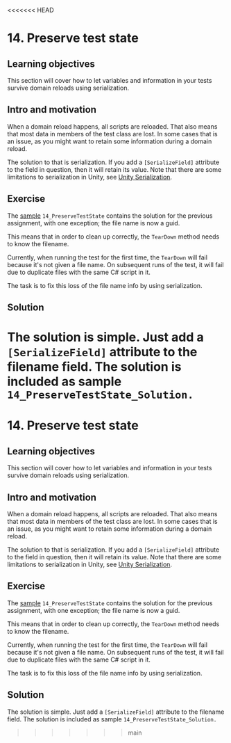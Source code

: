 <<<<<<< HEAD
# 14\. Preserve test state

## Learning objectives

This section will cover how to let variables and information in your tests survive domain reloads using serialization.

## Intro and motivation

When a domain reload happens, all scripts are reloaded. That also means that most data in members of the test class are lost. In some cases that is an issue, as you might want to retain some information during a domain reload.  
  
The solution to that is serialization. If you add a `[SerializeField]` attribute to the field in question, then it will retain its value. Note that there are some limitations to serialization in Unity, see [Unity Serialization](https://docs.unity3d.com/Manual/script-Serialization.html).

## Exercise

The [sample](./welcome.md#import-samples) `14_PreserveTestState` contains the solution for the previous assignment, with one exception; the file name is now a guid.  
  
This means that in order to clean up correctly, the `TearDown` method needs to know the filename.  
  
Currently, when running the test for the first time, the `TearDown` will fail because it's not given a file name. On subsequent runs of the test, it will fail due to duplicate files with the same C# script in it.  
  
The task is to fix this loss of the file name info by using serialization.

## Solution

The solution is simple. Just add a `[SerializeField]` attribute to the filename field. The solution is included as sample `14_PreserveTestState_Solution.`
=======
# 14\. Preserve test state

## Learning objectives

This section will cover how to let variables and information in your tests survive domain reloads using serialization.

## Intro and motivation

When a domain reload happens, all scripts are reloaded. That also means that most data in members of the test class are lost. In some cases that is an issue, as you might want to retain some information during a domain reload.  
  
The solution to that is serialization. If you add a `[SerializeField]` attribute to the field in question, then it will retain its value. Note that there are some limitations to serialization in Unity, see [Unity Serialization](https://docs.unity3d.com/Manual/script-Serialization.html).

## Exercise

The [sample](./welcome.md#import-samples) `14_PreserveTestState` contains the solution for the previous assignment, with one exception; the file name is now a guid.  
  
This means that in order to clean up correctly, the `TearDown` method needs to know the filename.  
  
Currently, when running the test for the first time, the `TearDown` will fail because it's not given a file name. On subsequent runs of the test, it will fail due to duplicate files with the same C# script in it.  
  
The task is to fix this loss of the file name info by using serialization.

## Solution

The solution is simple. Just add a `[SerializeField]` attribute to the filename field. The solution is included as sample `14_PreserveTestState_Solution.`
>>>>>>> main
